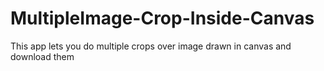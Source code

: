# MultipleImage-Crop-Inside-Canvas
This app lets you do multiple crops over image drawn in canvas and download them
